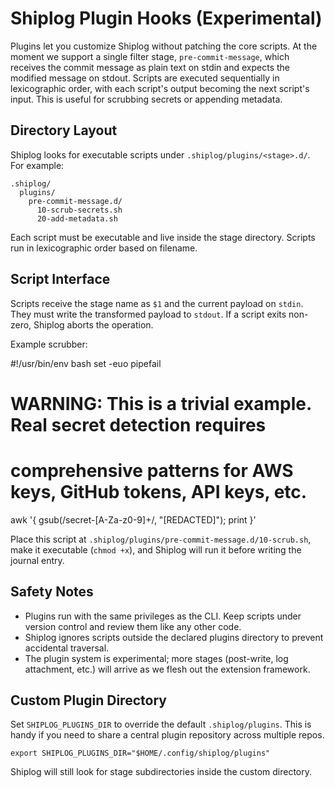 # Shiplog Plugin Hooks (Experimental)

Plugins let you customize Shiplog without patching the core scripts. At the moment we support a single filter stage, `pre-commit-message`, which receives the commit message as plain text on stdin and expects the modified message on stdout. Scripts are executed sequentially in lexicographic order, with each script's output becoming the next script's input. This is useful for scrubbing secrets or appending metadata.

## Directory Layout

Shiplog looks for executable scripts under `.shiplog/plugins/<stage>.d/`. For example:

```
.shiplog/
  plugins/
    pre-commit-message.d/
      10-scrub-secrets.sh
      20-add-metadata.sh
```

Each script must be executable and live inside the stage directory. Scripts run in lexicographic order based on filename.

## Script Interface

Scripts receive the stage name as `$1` and the current payload on `stdin`. They must write the transformed payload to `stdout`. If a script exits non-zero, Shiplog aborts the operation.

Example scrubber:

#!/usr/bin/env bash
set -euo pipefail

# WARNING: This is a trivial example. Real secret detection requires
# comprehensive patterns for AWS keys, GitHub tokens, API keys, etc.
awk '{ gsub(/secret-[A-Za-z0-9]+/, "[REDACTED]"); print }'

Place this script at `.shiplog/plugins/pre-commit-message.d/10-scrub.sh`, make it executable (`chmod +x`), and Shiplog will run it before writing the journal entry.

## Safety Notes

- Plugins run with the same privileges as the CLI. Keep scripts under version control and review them like any other code.
- Shiplog ignores scripts outside the declared plugins directory to prevent accidental traversal.
- The plugin system is experimental; more stages (post-write, log attachment, etc.) will arrive as we flesh out the extension framework.

## Custom Plugin Directory

Set `SHIPLOG_PLUGINS_DIR` to override the default `.shiplog/plugins`. This is handy if you need to share a central plugin repository across multiple repos.

```
export SHIPLOG_PLUGINS_DIR="$HOME/.config/shiplog/plugins"
```

Shiplog will still look for stage subdirectories inside the custom directory.
